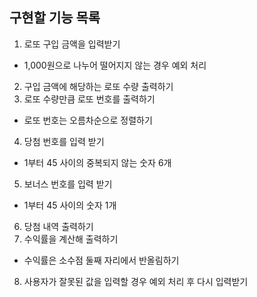 ## 구현할 기능 목록 

1. 로또 구입 금액을 입력받기
- 1,000원으로 나누어 떨어지지 않는 경우 예외 처리
2. 구입 금액에 해당하는 로또 수량 출력하기
3. 로또 수량만큼 로또 번호를 출력하기
- 로또 번호는 오름차순으로 정렬하기
4. 당첨 번호를 입력 받기
- 1부터 45 사이의 중복되지 않는 숫자 6개
5. 보너스 번호를 입력 받기
- 1부터 45 사이의 숫자 1개
6. 당첨 내역 출력하기
7. 수익률을 계산해 출력하기
- 수익률은 소수점 둘째 자리에서 반올림하기
8. 사용자가 잘못된 값을 입력할 경우 예외 처리 후 다시 입력받기